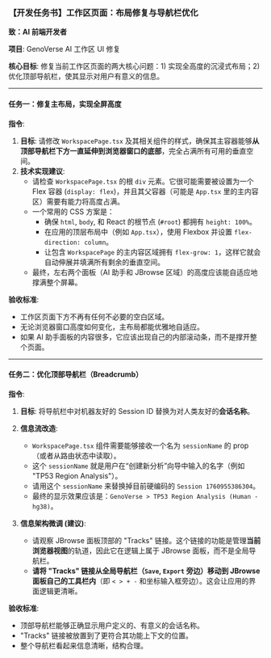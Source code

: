 ### **【开发任务书】工作区页面：布局修复与导航栏优化**

**致：AI 前端开发者**

**项目**: GenoVerse AI 工作区 UI 修复

**核心目标**: 修复当前工作区页面的两大核心问题：1) 实现全高度的沉浸式布局；2) 优化顶部导航栏，使其显示对用户有意义的信息。

---

#### **任务一：修复主布局，实现全屏高度**

**指令**:

1.  **目标**: 请修改 `WorkspacePage.tsx` 及其相关组件的样式，确保其主容器能够**从顶部导航栏下方一直延伸到浏览器窗口的底部**，完全占满所有可用的垂直空间。
2.  **技术实现建议**:
    *   请检查 `WorkspacePage.tsx` 的根 `div` 元素。它很可能需要被设置为一个 Flex 容器 (`display: flex`)，并且其父容器（可能是 `App.tsx` 里的主内容区）需要有能力将高度占满。
    *   一个常用的 CSS 方案是：
        *   确保 `html`, `body`, 和 React 的根节点 (`#root`) 都拥有 `height: 100%`。
        *   在应用的顶层布局中（例如 `App.tsx`），使用 Flexbox 并设置 `flex-direction: column`。
        *   让包含 `WorkspacePage` 的主内容区域拥有 `flex-grow: 1`，这样它就会自动伸展并填满所有剩余的垂直空间。
    *   最终，左右两个面板（AI 助手和 JBrowse 区域）的高度应该能自适应地撑满整个屏幕。

**验收标准**:
*   工作区页面下方不再有任何不必要的空白区域。
*   无论浏览器窗口高度如何变化，主布局都能优雅地自适应。
*   如果 AI 助手面板的内容很多，它应该出现自己的内部滚动条，而不是撑开整个页面。

---

#### **任务二：优化顶部导航栏（Breadcrumb）**

**指令**:

1.  **目标**: 将导航栏中对机器友好的 Session ID 替换为对人类友好的**会话名称**。
2.  **信息流改造**:
    *   `WorkspacePage.tsx` 组件需要能够接收一个名为 `sessionName` 的 prop（或者从路由状态中读取）。
    *   这个 `sessionName` 就是用户在“创建新分析”向导中输入的名字（例如 "TP53 Region Analysis"）。
    *   请用这个 `sessionName` 来替换掉目前硬编码的 `Session 1760955386304`。
    *   最终的显示效果应该是：`GenoVerse > TP53 Region Analysis (Human - hg38)`。

3.  **信息架构微调 (建议)**:
    *   请观察 JBrowse 面板顶部的 "Tracks" 链接。这个链接的功能是管理**当前浏览器视图**的轨道，因此它在逻辑上属于 JBrowse 面板，而不是全局导航栏。
    *   **请将 "Tracks" 链接从全局导航栏（`Save`, `Export` 旁边）移动到 JBrowse 面板自己的工具栏内**（即 `< > + -` 和坐标输入框旁边）。这会让应用的界面逻辑更清晰。

**验收标准**:
*   顶部导航栏能够正确显示用户定义的、有意义的会话名称。
*   "Tracks" 链接被放置到了更符合其功能上下文的位置。
*   整个导航栏看起来信息清晰，结构合理。
